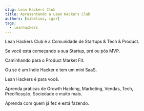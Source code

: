 ```yaml
---
slug: Lean Hackers Club
title: Apresentando a Lean Hackers Club
authors: [sibelius, igor]
tags:
  - leanhackers
---
```


Lean Hackers Club é a Comunidade de Startups & Tech & Product.

Se você está começando a sua Startup, pré ou pós MVP.

Caminhando para o Product Market Fit.

Ou se é um Indie Hacker e tem um mini SaaS.

Lean Hackers é para você.

Aprenda práticas de Growth Hacking, Marketing, Vendas, Tech, Precificação, Sociedade e muito mais.

Aprenda com quem já fez e está fazendo.
